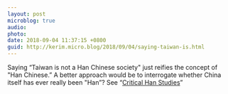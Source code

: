 ```yaml
---
layout: post
microblog: true
audio: 
photo: 
date: 2018-09-04 11:37:15 +0800
guid: http://kerim.micro.blog/2018/09/04/saying-taiwan-is.html
---
```

Saying “Taiwan is not a Han Chinese society" just reifies the concept of "Han Chinese.” A better approach would be to interrogate whether China itself has ever really been "Han”? See “[Critical Han Studies](https://www.ucpress.edu/book/9780520289758/critical-han-studies)”

